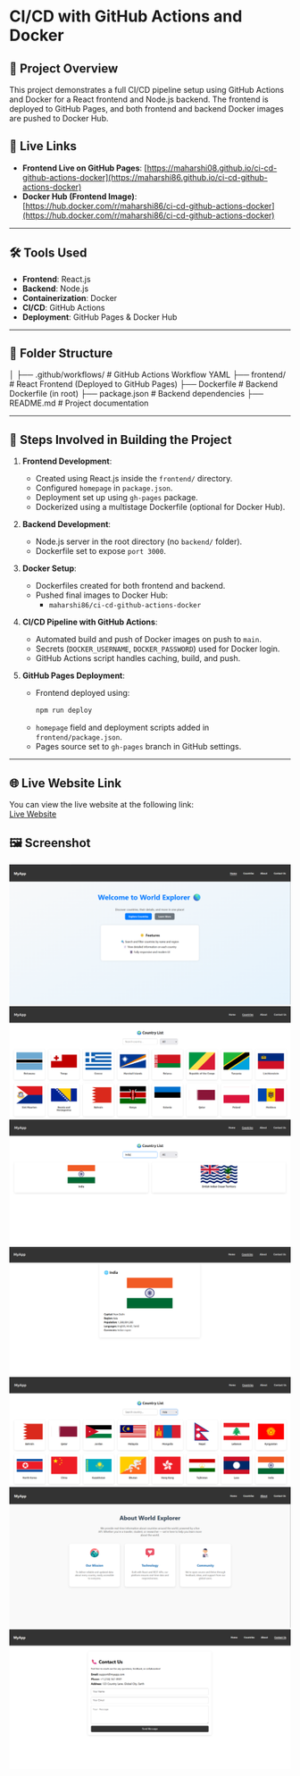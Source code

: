 # CI/CD with GitHub Actions and Docker

## 🔰 Project Overview

This project demonstrates a full CI/CD pipeline setup using GitHub Actions and Docker for a React frontend and Node.js backend. The frontend is deployed to GitHub Pages, and both frontend and backend Docker images are pushed to Docker Hub.

## 🔗 Live Links

- **Frontend Live on GitHub Pages**: [https://maharshi08.github.io/ci-cd-github-actions-docker](https://maharshi86.github.io/ci-cd-github-actions-docker)
- **Docker Hub (Frontend Image)**: [https://hub.docker.com/r/maharshi86/ci-cd-github-actions-docker](https://hub.docker.com/r/maharshi86/ci-cd-github-actions-docker)

---

## 🛠 Tools Used

- **Frontend**: React.js
- **Backend**: Node.js
- **Containerization**: Docker
- **CI/CD**: GitHub Actions
- **Deployment**: GitHub Pages & Docker Hub

---

## 🚧 Folder Structure
│
├── .github/workflows/ # GitHub Actions Workflow YAML
├── frontend/ # React Frontend (Deployed to GitHub Pages)
├── Dockerfile # Backend Dockerfile (in root)
├── package.json # Backend dependencies
├── README.md # Project documentation


---

## 📝 Steps Involved in Building the Project

1. **Frontend Development**:
   - Created using React.js inside the `frontend/` directory.
   - Configured `homepage` in `package.json`.
   - Deployment set up using `gh-pages` package.
   - Dockerized using a multistage Dockerfile (optional for Docker Hub).

2. **Backend Development**:
   - Node.js server in the root directory (no `backend/` folder).
   - Dockerfile set to expose `port 3000`.

3. **Docker Setup**:
   - Dockerfiles created for both frontend and backend.
   - Pushed final images to Docker Hub:
     - `maharshi86/ci-cd-github-actions-docker`

4. **CI/CD Pipeline with GitHub Actions**:
   - Automated build and push of Docker images on push to `main`.
   - Secrets (`DOCKER_USERNAME`, `DOCKER_PASSWORD`) used for Docker login.
   - GitHub Actions script handles caching, build, and push.

5. **GitHub Pages Deployment**:
   - Frontend deployed using:
     ```bash
     npm run deploy
     ```
   - `homepage` field and deployment scripts added in `frontend/package.json`.
   - Pages source set to `gh-pages` branch in GitHub settings.

---

## 🌐 Live Website Link
You can view the live website at the following link:  
[Live Website](https://maharshi08.github.io/ci-cd-github-actions-docker/)

## 🖼 Screenshot
![Website Home Page Screenshot](HomeS1.png)
![Website Countries Screenshot](countries1.png)
![Website Countries Screenshot](countries2.png)
![Website Countries Page Screenshot](countries4.png)
![Website Countries Page Screenshot](countries3.png)
![Website About Page Screenshot](about.png)
![Website Contact Page Screenshot](contact.png)
